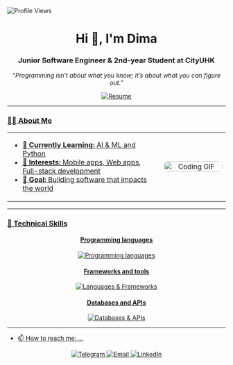 <p align="left"> 
  <img src="https://komarev.com/ghpvc/?username=Dimashsaken&label=Profile%20views&color=0e75b6&style=flat" alt="Profile Views" />
</p>

<h1 align="center">Hi 👋, I'm Dima</h1>
<h3 align="center">Junior Software Engineer & 2nd-year Student at CityUHK</h3>
<p align="center">
  <em>“Programming isn’t about what you know; it’s about what you can figure out.”</em>
</p>

<div align="center">
 
  </a> <a href="Saken-Dimash-CV.pdf">
    <img src="https://img.shields.io/badge/Resume-PDF-red?logo=adobe-acrobat-reader" alt="Resume"/>
</div>
<hr/>

### 👨‍💻 About Me

<table>
  <tr>
    <td width="70%">
      <ul>
        <li>🌱 <strong>Currently Learning:</strong> AI & ML and Python</li>
        <li>💼 <strong>Interests:</strong> Mobile apps, Web apps, Full-stack development</li>
        <li>🎯 <strong>Goal:</strong> Building software that impacts the world</li>
      </ul>
    </td>
    <td width="30%" align="center">
      <img width="100%" src="https://infowithart.com/wp-content/uploads/2019/01/Cover-image.gif" alt="Coding GIF" style="border-radius:10px;"/>
    </td>
  </tr>
</table>

---

### 💎 Technical Skills

<div align="center">
<h4>Programming languages</h4>
<img src="https://skillicons.dev/icons?i=python,javascript,cpp,react,typescript" alt="Programming languages" />

<h4>Frameworks and tools</h4>
<img src="https://skillicons.dev/icons?i=bash,git,aws,vercel" alt="Languages & Frameworks" />

<h4>Databases and APIs</h4>
<img src="https://skillicons.dev/icons?i=postgres,mongodb,supabase" alt="Databases & APIs" />
</div>
</div>

---

- 📫 How to reach me: ...

<div align="center">
  <a href="https://t.me/opasyan">
    <img src="https://img.shields.io/badge/Telegram-@opasyan-0088cc?style=for-the-badge&logo=telegram&logoColor=white" alt="Telegram"/>
  </a>
  <a href="mailto:dimashsakennnn@gmail.com">
    <img src="https://img.shields.io/badge/Email-dimashsakennnn%40gmail.com-red?style=for-the-badge&logo=gmail&logoColor=white" alt="Email"/>
  </a>
  <a href="www.linkedin.com/in/dinmukhammed-saken">
    <img src="https://img.shields.io/badge/LinkedIn-Connect-blue?style=for-the-badge&logo=linkedin&logoColor=white" alt="LinkedIn"/>
  </a>
</div>